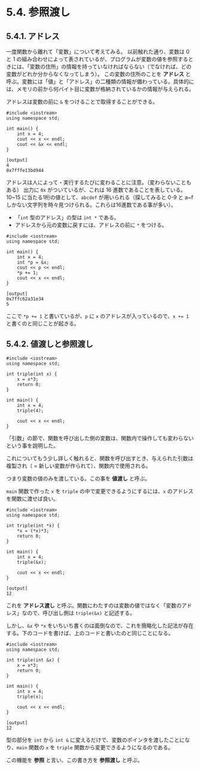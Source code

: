 # 5.4. 参照渡し

## 5.4.1. アドレス

一度関数から離れて「変数」について考えてみる。
以前触れた通り、変数は 0 と 1 の組み合わせによって表されているが、プログラムが変数の値を参照するときには、「変数の住所」の情報を持っていなければならない（でなければ、どの変数がどれか分からなくなってしまう）。
この変数の住所のことを **アドレス** と呼ぶ。変数には「値」と「アドレス」の二種類の情報が備わっている。具体的には、メモリの前から何バイト目に変数が格納されているかの情報が与えられる。

アドレスは変数の前に `&` をつけることで取得することができる。

```cpp:line-numbers
#include <iostream>
using namespace std;

int main() {
    int x = 4;
    cout << x << endl;
    cout << &x << endl;
}
```

```
[output]
4
0x7fffe13bd944
```

アドレスは人によって・実行するたびに変わることに注意。（変わらないこともある）
出力に `0x` がついているが、これは 16 進数であることを表している。
10~15 に当たる1桁の値として、`abcdef` が用いられる（探してみると 0-9 と a~f しかない文字列を時々見つけられる。これらは16進数である事が多い）。

- 「`int` 型のアドレス」の型は `int *` である。
- アドレスから元の変数に戻すには、アドレスの前に `*` をつける。

```cpp:line-numbers
#include <iostream>
using namespace std;

int main() {
    int x = 4;
    int *p = &x;
    cout << p << endl;
    *p += 1;
    cout << x << endl;
}
```

```
[output]
0x7ffc62a31e34
5
```

ここで `*p += 1` と書いているが、`p` に `x` のアドレスが入っているので、`x += 1` と書くのと同じことが起きる。

## 5.4.2. 値渡しと参照渡し

```cpp:line-numbers
#include <iostream>
using namespace std;

int triple(int x) {
    x = x*3;
    return 0;
}

int main() {
    int x = 4;
    triple(4);

    cout << x << endl;
}
```

「引数」の節で、関数を呼び出した側の変数は、関数内で操作しても変わらないという事を説明した。

これについてもう少し詳しく触れると、関数を呼び出すとき、与えられた引数は複製され（ = 新しい変数が作られて）、関数内で使用される。

つまり変数の値のみを渡している。この事を **値渡し** と呼ぶ。

`main` 関数で作った `x` を `triple` の中で変更できるようにするには、`x` のアドレス を関数に渡せば良い。

```cpp:line-numbers
#include <iostream>
using namespace std;

int triple(int *x) {
    *x = (*x)*3;
    return 0;
}

int main() {
    int x = 4;
    triple(&x);

    cout << x << endl;
}
```

```
[output]
12
```

これを **アドレス渡し** と呼ぶ。関数にわたすのは変数の値ではなく「変数のアドレス」なので、呼び出し側は `triple(&x)` と記述する。

しかし、`&x` や `*x` をいちいち書くのは面倒なので、これを簡略化した記法が存在する。下のコードを書けば、上のコードと書いたのと同じことになる。

```cpp:line-numbers
#include <iostream>
using namespace std;

int triple(int &x) {
    x = x*3;
    return 0;
}

int main() {
    int x = 4;
    triple(x);

    cout << x << endl;
}
```

```
[output]
12
```

型の部分を `int` から `int &` に変えるだけで、変数のポインタを渡したことになり、`main` 関数の `x` を `triple`
関数から変更できるようになるのである。

この機能を **参照** と言い、この書き方を **参照渡し** と呼ぶ。
